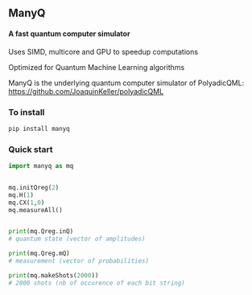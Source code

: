 ## ManyQ
#### A fast quantum computer simulator

Uses SIMD, multicore and GPU to speedup computations

Optimized for Quantum Machine Learning algorithms

ManyQ is the underlying quantum computer simulator of PolyadicQML: 
https://github.com/JoaquinKeller/polyadicQML


### To install 
```bash
pip install manyq
```

### Quick start

```python
import manyq as mq


mq.initQreg(2)
mq.H(1)
mq.CX(1,0)
mq.measureAll()


print(mq.Qreg.inQ) 
# quantum state (vector of amplitudes)

print(mq.Qreg.mQ) 
# measurement (vector of probabilities)

print(mq.makeShots(2000)) 
# 2000 shots (nb of occurence of each bit string) 
```
